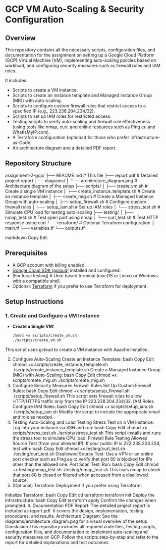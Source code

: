 # GCP VM Auto-Scaling & Security Configuration

## Overview

This repository contains all the necessary scripts, configuration files, and documentation for the assignment on setting up a Google Cloud Platform (GCP) Virtual Machine (VM), implementing auto-scaling policies based on workload, and configuring security measures such as firewall rules and IAM roles.

It includes:
- Scripts to create a VM instance.
- Scripts to create an instance template and Managed Instance Group (MIG) with auto-scaling.
- Scripts to configure custom firewall rules that restrict access to a specified IP (e.g., 223.238.204.234/32).
- Scripts to set up IAM roles for restricted access.
- Testing scripts to verify auto-scaling and firewall rule effectiveness (using tools like nmap, curl, and online resources such as Ping.eu and WhatIsMyIP.com).
- A Terraform configuration (optional) for those who prefer Infrastructure-as-Code.
- An architecture diagram and a detailed PDF report.

## Repository Structure

assignment-2-gcp/ ├── README.md # This file ├── report.pdf # Detailed project report ├── diagrams/ │ └── architecture_diagram.png # Architecture diagram of the setup ├── scripts/ │ ├── create_vm.sh # Create a single VM instance │ ├── create_instance_template.sh # Create an instance template │ ├── create_mig.sh # Create a Managed Instance Group with auto-scaling │ ├── setup_firewall.sh # Configure custom firewall rules │ ├── setup_iam.sh # Set up IAM roles │ └── stress_test.sh # Simulate CPU load for testing auto-scaling ├── testing/ │ ├── nmap_test.sh # Test open port using nmap │ └── curl_test.sh # Test HTTP response using curl └── terraform/ # Optional Terraform configuration ├── main.tf ├── variables.tf └── outputs.tf

markdown
Copy
Edit

## Prerequisites

- A GCP account with billing enabled.
- [Google Cloud SDK (gcloud)](https://cloud.google.com/sdk/docs/install) installed and configured.
- (For local testing) A Unix-based terminal (macOS or Linux) or Windows with a compatible shell.
- Optional: [Terraform](https://www.terraform.io/) if you prefer to use Terraform for deployment.

## Setup Instructions

### 1. Create and Configure a VM Instance
- **Create a Single VM:**
  ```bash
  chmod +x scripts/create_vm.sh
  ./scripts/create_vm.sh
This script uses gcloud to create a VM instance with Apache installed.

2. Configure Auto-Scaling
Create an Instance Template:
bash
Copy
Edit
chmod +x scripts/create_instance_template.sh
./scripts/create_instance_template.sh
Create a Managed Instance Group (MIG) with Auto-Scaling:
bash
Copy
Edit
chmod +x scripts/create_mig.sh
./scripts/create_mig.sh
3. Configure Security Measures
Firewall Rules
Set Up Custom Firewall Rules:
bash
Copy
Edit
chmod +x scripts/setup_firewall.sh
./scripts/setup_firewall.sh
This script sets firewall rules to allow HTTP/HTTPS traffic only from the IP 223.238.204.234/32.
IAM Roles
Configure IAM Roles:
bash
Copy
Edit
chmod +x scripts/setup_iam.sh
./scripts/setup_iam.sh
Modify the script to include the appropriate email and role as needed.
4. Testing
Auto-Scaling and Load Testing
Stress Test on a VM Instance: Log into your instance via SSH and run:
bash
Copy
Edit
chmod +x scripts/stress_test.sh
./scripts/stress_test.sh
This script installs and runs the stress tool to simulate CPU load.
Firewall Rule Testing
Allowed Source Test (from your allowed IP): If your public IP is 223.238.204.234, test with:
bash
Copy
Edit
chmod +x testing/curl_test.sh
./testing/curl_test.sh
Disallowed Source Test: Use a VPN or an online port checker such as Ping.eu to verify that port 80 is blocked for IPs other than the allowed one.
Port Scan Test: Run:
bash
Copy
Edit
chmod +x testing/nmap_test.sh
./testing/nmap_test.sh
This uses nmap to check that port 80 is closed or filtered when accessed from a disallowed source.
5. (Optional) Terraform Deployment
If you prefer using Terraform:

Initialize Terraform:
bash
Copy
Edit
cd terraform
terraform init
Deploy the Infrastructure:
bash
Copy
Edit
terraform apply
Confirm the changes when prompted.
6. Documentation
PDF Report:
The detailed project report is included as report.pdf. It covers the design, implementation, testing procedures, and results.
Architecture Diagram:
See the diagrams/architecture_diagram.png for a visual overview of the setup.
Conclusion
This repository includes all required code files, testing scripts, configuration files, and documentation to implement auto-scaling and security measures on GCP. Follow the scripts step-by-step and refer to the report for detailed explanations and test outcomes.